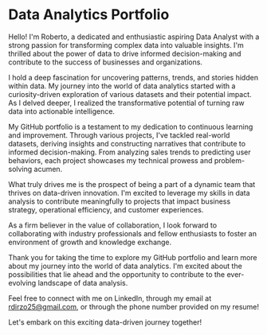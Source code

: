 # Data Analytics Portfolio

Hello! I'm Roberto, a dedicated and enthusiastic aspiring Data Analyst with a strong passion for transforming complex data into valuable insights. I'm thrilled about the power of data to drive informed decision-making and contribute to the success of businesses and organizations.

I hold a deep fascination for uncovering patterns, trends, and stories hidden within data. My journey into the world of data analytics started with a curiosity-driven exploration of various datasets and their potential impact. As I delved deeper, I realized the transformative potential of turning raw data into actionable intelligence.

My GitHub portfolio is a testament to my dedication to continuous learning and improvement. Through various projects, I've tackled real-world datasets, deriving insights and constructing narratives that contribute to informed decision-making. From analyzing sales trends to predicting user behaviors, each project showcases my technical prowess and problem-solving acumen.

What truly drives me is the prospect of being a part of a dynamic team that thrives on data-driven innovation. I'm excited to leverage my skills in data analysis to contribute meaningfully to projects that impact business strategy, operational efficiency, and customer experiences.

As a firm believer in the value of collaboration, I look forward to collaborating with industry professionals and fellow enthusiasts to foster an environment of growth and knowledge exchange.

Thank you for taking the time to explore my GitHub portfolio and learn more about my journey into the world of data analytics. I'm excited about the possibilities that lie ahead and the opportunity to contribute to the ever-evolving landscape of data analysis.

Feel free to connect with me on LinkedIn, through my email at rdirzo25@gmail.com, or through the phone number provided on my resume!

Let's embark on this exciting data-driven journey together!
